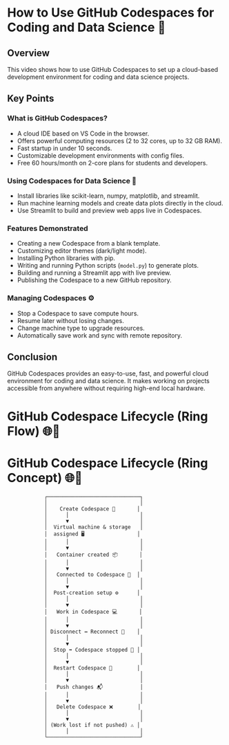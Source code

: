 # How to Use GitHub Codespaces for Coding and Data Science 🚀

## Overview
This video shows how to use GitHub Codespaces to set up a cloud-based development environment for coding and data science projects.

## Key Points

### What is GitHub Codespaces?
- A cloud IDE based on VS Code in the browser.
- Offers powerful computing resources (2 to 32 cores, up to 32 GB RAM).
- Fast startup in under 10 seconds.
- Customizable development environments with config files.
- Free 60 hours/month on 2-core plans for students and developers.

### Using Codespaces for Data Science 🧪
- Install libraries like scikit-learn, numpy, matplotlib, and streamlit.
- Run machine learning models and create data plots directly in the cloud.
- Use Streamlit to build and preview web apps live in Codespaces.

### Features Demonstrated
- Creating a new Codespace from a blank template.
- Customizing editor themes (dark/light mode).
- Installing Python libraries with pip.
- Writing and running Python scripts (`model.py`) to generate plots.
- Building and running a Streamlit app with live preview.
- Publishing the Codespace to a new GitHub repository.

### Managing Codespaces ⚙️
- Stop a Codespace to save compute hours.
- Resume later without losing changes.
- Change machine type to upgrade resources.
- Automatically save work and sync with remote repository.

## Conclusion
GitHub Codespaces provides an easy-to-use, fast, and powerful cloud environment for coding and data science. It makes working on projects accessible from anywhere without requiring high-end local hardware.


# GitHub Codespace Lifecycle (Ring Flow) 🌐🔄

# GitHub Codespace Lifecycle (Ring Concept) 🌐🔄

                ┌──────────────────────────────┐
                │                              │
                │    Create Codespace 🚀       │
                │      │                       │
                │      ▼                       │
                │  Virtual machine & storage   │
                │  assigned 🖥️                 │
                │      │                       │
                │      ▼                       │
                │   Container created 📦       │
                │      │                       │
                │      ▼                       │
                │   Connected to Codespace 🔗  │
                │      │                       │
                │      ▼                       │
                │  Post-creation setup ⚙️      │
                │      │                       │
                │      ▼                       │
                │   Work in Codespace 💻       │
                │      │                       │
                │      ▼                       │
                │ Disconnect ↔ Reconnect 🔄    │
                │      │                       │
                │      ▼                       │
                │  Stop ➡ Codespace stopped 🛑 │
                │      │                       │
                │      ▼                       │
                │  Restart Codespace 🔁        │
                │      │                       │
                │      ▼                       │
                │   Push changes 📬            │
                │      │                       │
                │      ▼                       │
                │   Delete Codespace ❌        │
                │      │                       │
                │      ▼                       │
                │ (Work lost if not pushed) ⚠️ │
                │      │                       │
                └──────────────────────────────┘


